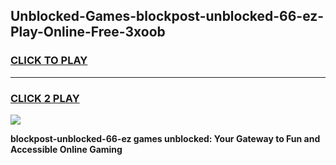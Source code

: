 
## Unblocked-Games-blockpost-unblocked-66-ez-Play-Online-Free-3xoob
<h3>
<a href="https://premium76.site?title=blockpost-unblocked-66-ez&ref=26A">CLICK TO PLAY</a></h3>
<hr>

<h3>
<a href="https://premium76.site?title=blockpost-unblocked-66-ez&ref=26A">CLICK 2 PLAY</a>
  
</h3>

<a href="https://premium76.site?title=blockpost-unblocked-66-ez&ref=26A"><img src="https://clearcache.store/games.png"></a>


**blockpost-unblocked-66-ez games unblocked: Your Gateway to Fun and Accessible Online Gaming**
